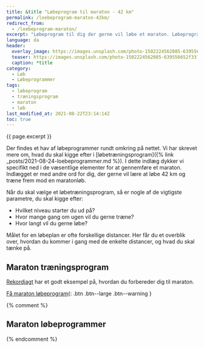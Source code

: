 ```yaml
---
title: &title "Løbeprogram til maraton - 42 km"
permalink: /loebeprogram-maraton-42km/
redirect_from:
  - /loebeprogram-maraton/
excerpt: "Løbeprogram til dig der gerne vil løbe et maraton. Løbeprogrammer til maraton tager typisk 16-20 uger, men det kan sagtens betale sig at træne endnu længere, hvis du skal gøre klar til at løbe 42 km."
language: da
header:
  overlay_image: https://images.unsplash.com/photo-1502224562085-639556652f33?ixlib=rb-1.2.1&ixid=MnwxMjA3fDB8MHxwaG90by1wYWdlfHx8fGVufDB8fHx8&auto=format&fit=crop&w=1914&q=80
  teaser: https://images.unsplash.com/photo-1502224562085-639556652f33?ixlib=rb-1.2.1&ixid=MnwxMjA3fDB8MHxwaG90by1wYWdlfHx8fGVufDB8fHx8&auto=format&fit=crop&w=400&q=80
  caption: *title
category:
  - Løb
  - Løbeprogrammer
tags:
  - løbeprogram
  - træningsprogram
  - maraton
  - løb
last_modified_at: 2021-08-22T23:14:14Z
toc: true
---
```


{{ page.excerpt }}

Der findes et hav af løbeprogrammer rundt omkring på nettet. Vi har skrevet mere om, hvad du skal kigge efter i [løbetræningsprogram]({% link _posts/2021-08-24-loebeprogrammer.md %}). I dette indlæg dykker vi specifikt ned i de væsentlige elementer for at gennemføre et maraton. Indlægget er med andre ord for dig, der gerne vil lære at løbe 42 km og træne frem mod en maratonløb.

Når du skal vælge et løbetræningsprogram, så er nogle af de vigtigste parametre, du skal kigge efter:

- Hvilket niveau starter du ud på?
- Hvor mange gang om ugen vil du gerne træne?
- Hvor langt vil du gerne løbe?

Målet for en løbeplan er ofte forskellige distancer. Her får du et overblik over, hvordan du kommer i gang med de enkelte distancer, og hvad du skal tænke på.

## Maraton træningsprogram

[Rekordjagt](https://www.rekordjagt.dk/marathon-program/) har et godt eksempel på, hvordan du forbereder dig til maraton.

[Få maraton løbeprogram](https://www.rekordjagt.dk/marathon-program/){: .btn .btn--large .btn--warning }

{% comment %}
## Maraton løbeprogrammer
{% endcomment %}
